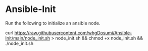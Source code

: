 # Ansible-Init

Run the following to initialize an ansible node.

curl https://raw.githubusercontent.com/whgDosumi/Ansible-Init/main/node_init.sh > node_init.sh && chmod +x node_init.sh && ./node_init.sh
